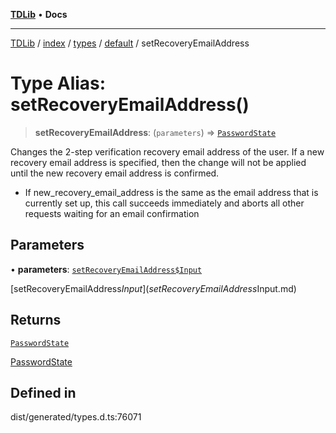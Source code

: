 [**TDLib**](../../../../../../README.md) • **Docs**

***

[TDLib](../../../../../../modules.md) / [index](../../../../../README.md) / [types](../../../README.md) / [default](../README.md) / setRecoveryEmailAddress

# Type Alias: setRecoveryEmailAddress()

> **setRecoveryEmailAddress**: (`parameters`) => [`PasswordState`](PasswordState-1.md)

Changes the 2-step verification recovery email address of the user. If a new recovery email address is specified, then the change will not be applied until the new recovery email address is confirmed.

- If new_recovery_email_address is the same as the email address that is currently set up, this call succeeds immediately and aborts all other requests waiting for an email confirmation

## Parameters

• **parameters**: [`setRecoveryEmailAddress$Input`](setRecoveryEmailAddress$Input.md)

[setRecoveryEmailAddress$Input](setRecoveryEmailAddress$Input.md)

## Returns

[`PasswordState`](PasswordState-1.md)

[PasswordState](PasswordState-1.md)

## Defined in

dist/generated/types.d.ts:76071
